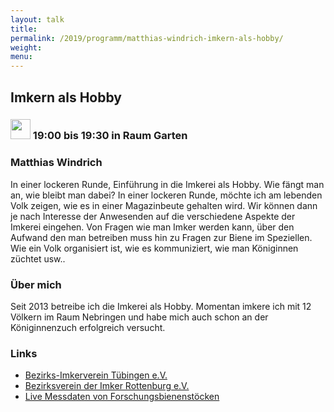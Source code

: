 ```yaml
---
layout: talk
title:
permalink: /2019/programm/matthias-windrich-imkern-als-hobby/
weight:
menu:
---
```

## Imkern als Hobby

### <img height = "32" src="../../../images/talk.svg"> 19:00 bis 19:30 in Raum Garten

### Matthias Windrich

In einer lockeren Runde, Einführung in die Imkerei als Hobby. Wie fängt man an, wie bleibt man dabei?  In einer lockeren Runde, möchte ich am lebenden Volk zeigen, wie es in einer Magazinbeute gehalten wird. Wir können dann je nach Interesse der Anwesenden auf die verschiedene Aspekte der Imkerei eingehen. Von Fragen wie man Imker werden kann, über den Aufwand den man betreiben muss hin zu Fragen zur Biene im Speziellen. Wie ein Volk organisiert ist, wie es kommuniziert, wie man Königinnen züchtet usw..

### Über mich

Seit 2013 betreibe ich die Imkerei als Hobby. Momentan imkere ich mit 12 Völkern im Raum Nebringen und habe mich auch schon an der Königinnenzuch erfolgreich versucht.

### Links

- <a href="https://www.imkerverein-tuebingen.de" target="_blank">Bezirks-Imkerverein Tübingen e.V.</a>
- <a href="http://www.imkerverein-rottenburg.de" target="_blank">Bezirksverein der Imker Rottenburg e.V.</a>
- <a href="https://www.hobos.de" target="_blank">Live Messdaten von Forschungsbienenstöcken</a>